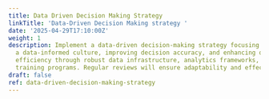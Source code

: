 ```yaml
---
title: Data Driven Decision Making Strategy
linkTitle: 'Data-Driven Decision Making strategy '
date: '2025-04-29T17:10:00Z'
weight: 1
description: Implement a data-driven decision-making strategy focusing on establishing
  a data-informed culture, improving decision accuracy, and enhancing operational
  efficiency through robust data infrastructure, analytics frameworks, and comprehensive
  training programs. Regular reviews will ensure adaptability and effectiveness.
draft: false
ref: data-driven-decision-making-strategy
---
```


